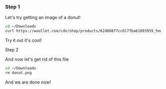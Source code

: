 ### Step 1

Let's try getting an image of a donut!
```zsh
cd ~/Downloads
curl https://wuollet.com/cdn/shop/products/62d88877cc617fba61093959_5edc3fa4e5cf1e383454e182_chocolate_2520yeast_2520donut.jpg?v=1673213080 > donut.png
```
Try it out it's cool!

Step 2

And now let's get rid of this file
```zsh
cd ~/Downloads
rm donut.png
```
And we are done now!
